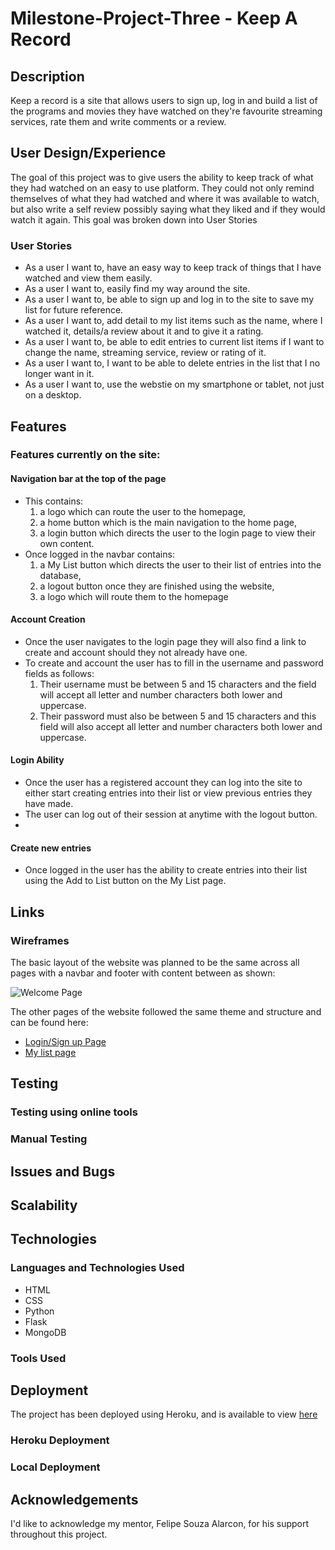 # Milestone-Project-Three - Keep A Record

## Description

Keep a record is a site that allows users to sign up, log in and build a list of the programs and movies they have watched on they're favourite streaming services, rate them and write comments or a review.

## User Design/Experience

The goal of this project was to give users the ability to keep track of what they had watched on an easy to use platform. They could not only remind themselves of what they had watched and where it was available to watch, but also write a self review possibly saying what they liked and if they would watch it again. 
This goal was broken down into User Stories

### User Stories

- As a user I want to, have an easy way to keep track of things that I have watched and view them easily.
- As a user I want to, easily find my way around the site.
- As a user I want to, be able to sign up and log in to the site to save my list for future reference.
- As a user I want to, add detail to my list items such as the name, where I watched it, details/a review about it and to give it a rating.
- As a user I want to, be able to edit entries to current list items if I want to change the name, streaming service, review or rating of it.
- As a user I want to, I want to be able to delete entries in the list that I no longer want in it.
- As a user I want to, use the webstie on my smartphone or tablet, not just on a desktop.

## Features

### Features currently on the site:

#### Navigation bar at the top of the page

- This contains:
  1. a logo which can route the user to the homepage,
  2. a home button which is the main navigation to the home page,
  3. a login button which directs the user to the login page to view their own content.
- Once logged in the navbar contains:
  1. a My List button which directs the user to their list of entries into the database,
  2. a logout button once they are finished using the website,
  3. a logo which will route them to the homepage
  
#### Account Creation

- Once the user navigates to the login page they will also find a link to create and account should they not already have one.
- To create and account the user has to fill in the username and password fields as follows:
  1. Their username must be between 5 and 15 characters and the field will accept all letter and number characters both lower and uppercase.
  2. Their password must also be between 5 and 15 characters and this field will also accept all letter and number characters both lower and uppercase.
  
#### Login Ability

- Once the user has a registered account they can log into the site to either start creating entries into their list or view previous entries they have made.
- The user can log out of their session at anytime with the logout button.
- 

#### Create new entries

- Once logged in the user has the ability to create entries into their list using the Add to List button on the My List page.


## Links

### Wireframes

The basic layout of the website was planned to be the same across all pages with a navbar and footer with content between as shown:

![Welcome Page](https://github.com/ShaunWard/Milestone-Project-Three/blob/master/static/img/Welcome%20Page.png?raw=true)

The other pages of the website followed the same theme and structure and can be found here:
- [Login/Sign up Page](https://github.com/ShaunWard/Milestone-Project-Three/blob/master/static/img/Login%20Page.png?raw=true)
- [My list page](https://github.com/ShaunWard/Milestone-Project-Three/blob/master/static/img/My%20List%20Page.png?raw=true)

## Testing

### Testing using online tools

### Manual Testing

## Issues and Bugs

## Scalability

## Technologies

### Languages and Technologies Used

- HTML
- CSS
- Python
- Flask
- MongoDB

### Tools Used

## Deployment

The project has been deployed using Heroku, and is available to view [here](https://milestone-project-three-shaun.herokuapp.com/)

### Heroku Deployment

### Local Deployment

## Acknowledgements

I'd like to acknowledge my mentor, Felipe Souza Alarcon, for his support throughout this project.
